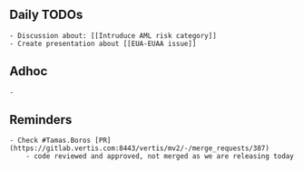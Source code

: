 ## Daily TODOs
	- Discussion about: [[Intruduce AML risk category]]
	- Create presentation about [[EUA-EUAA issue]]
## Adhoc
	-
## Reminders
	- Check #Tamas.Boros [PR](https://gitlab.vertis.com:8443/vertis/mv2/-/merge_requests/387)
		- code reviewed and approved, not merged as we are releasing today